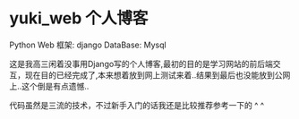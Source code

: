 # yuki_web 个人博客
Python Web 框架: django
DataBase:        Mysql


这是我高三闲着没事用Django写的个人博客,最初的目的是学习网站的前后端交互，现在目的已经完成了,本来想着放到网上测试来着..结果到最后也没能放到公网上..这个倒是有点遗憾..

代码虽然是三流的技术，不过新手入门的话我还是比较推荐参考一下的 ^ ^
